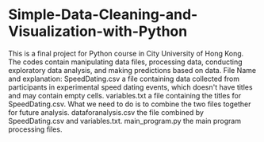 # Simple-Data-Cleaning-and-Visualization-with-Python
This is a final project for Python course in City University of Hong Kong. The codes contain manipulating data files, processing data, conducting exploratory data analysis, and making predictions based on data.
File Name and explanation:
SpeedDating.csv       a file containing data collected from participants in experimental speed dating events, which doesn't have titles and may contain empty cells.
variables.txt         a file containing the titles for SpeedDating.csv. What we need to do is to combine the two files together for future analysis.
dataforanalysis.csv   the file combined by SpeedDating.csv and variables.txt.
main_program.py       the main program processing files.
